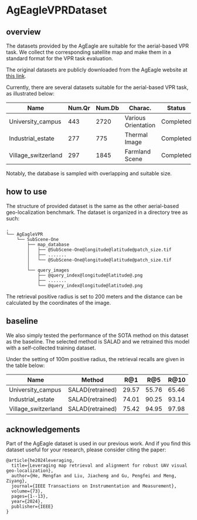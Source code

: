 # AgEagleVPRDataset

## overview
The datasets provided by the AgEagle are suitable for the aerial-based VPR task. We collect the corresponding satellite map and make them in a standard format for the VPR task evaluation.

The original datasets are publicly downloaded from the AgEagle website at [this link](https://ageagle.com/resources/?filter_by=data-set). 

Currently, there are several datasets suitable for the aerial-based VPR task, as illustrated below:

| Name | Num.Qr | Num.Db | Charac. | Status | 
|---------|---------|---------|---------|---------|
| University_campus   | 443  | 2720  | Various Orientation  | Completed |
| Industrial_estate   | 277  | 775  | Thermal Image   | Completed |
| Village_switzerland   | 297  | 1845  | Farmland Scene   | Completed |

Notably, the database is sampled with overlapping and suitable size.


## how to use
The structure of provided dataset is the same as the other aerial-based geo-localization benchmark. The dataset is organized in a directory tree as such:

```
.
└── AgEagleVPR
    └── SubScene-One
        ├── map_database
        │   ├── @SubScene-One@longitude@latitude@patch_size.tif
        │   ├── .......    
        │   └── @SubScene-One@longitude@latitude@patch_size.tif
        │
        └── query_images
            ├── @query_index@longitude@latitude@.png
            ├── .......    
            └── @query_index@longitude@latitude@.png
```

The retrieval positive radius is set to 200 meters and the distance can be calculated by the coordinates of the image.

## baseline
We also simply tested the performance of the SOTA method on this dataset as the baseline. The selected method is SALAD and we retrained this model with a self-collected training dataset.

Under the setting of 100m positive radius, the retrieval recalls are given in the table below:

| Name | Method | R@1 | R@5 | R@10 |
|---------|---------|---------|---------|---------|
| University_campus   | SALAD(retrained)   | 29.57 | 55.76 | 65.46 |
| Industrial_estate   | SALAD(retrained)   | 74.01 | 90.25 | 93.14 |
| Village_switzerland   | SALAD(retrained)   | 75.42 | 94.95 | 97.98 |

## acknowledgements
Part of the AgEagle dataset is used in our previous work. And if you find this dataset useful for your research, please consider citing the paper:
```
@article{he2024leveraging,
  title={Leveraging map retrieval and alignment for robust UAV visual geo-localization},
  author={He, Mengfan and Liu, Jiacheng and Gu, Pengfei and Meng, Ziyang},
  journal={IEEE Transactions on Instrumentation and Measurement},
  volume={73},
  pages={1--13},
  year={2024},
  publisher={IEEE}
}
```
